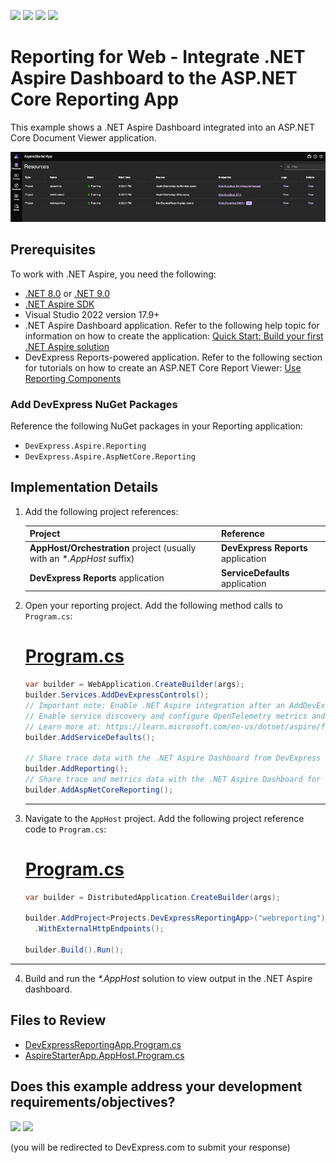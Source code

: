 <!-- default badges list -->
![](https://img.shields.io/endpoint?url=https://codecentral.devexpress.com/api/v1/VersionRange/897980063/24.2.2%2B)
[![](https://img.shields.io/badge/Open_in_DevExpress_Support_Center-FF7200?style=flat-square&logo=DevExpress&logoColor=white)](https://supportcenter.devexpress.com/ticket/details/T1266420)
[![](https://img.shields.io/badge/📖_How_to_use_DevExpress_Examples-e9f6fc?style=flat-square)](https://docs.devexpress.com/GeneralInformation/403183)
[![](https://img.shields.io/badge/💬_Leave_Feedback-feecdd?style=flat-square)](#does-this-example-address-your-development-requirementsobjectives)
<!-- default badges end -->
# Reporting for Web - Integrate .NET Aspire Dashboard to the ASP.NET Core Reporting App

This example shows a .NET Aspire Dashboard integrated into an ASP.NET Core Document Viewer application.

![.net aspire dashboard for asp .net code document viewer](./media/24.2-reporting-aspire-start-screen.png)

## Prerequisites

To work with .NET Aspire, you need the following:

* [.NET 8.0](https://dotnet.microsoft.com/download/dotnet/8.0) or [.NET 9.0](https://dotnet.microsoft.com/download/dotnet/9.0)
* [.NET Aspire SDK](https://learn.microsoft.com/en-us/dotnet/aspire/fundamentals/dotnet-aspire-sdk)
* Visual Studio 2022 version 17.9+
* .NET Aspire Dashboard application. Refer to the following help topic for information on how to create the application: [Quick Start: Build your first .NET Aspire solution](https://learn.microsoft.com/en-us/dotnet/aspire/get-started/build-your-first-aspire-app?pivots=visual-studio)
* DevExpress Reports-powered application. Refer to the following section for tutorials on how to create an ASP.NET Core Report Viewer: [Use Reporting Components](https://docs.devexpress.com/XtraReports/119717/web-reporting/aspnet-core-reporting#use-reporting-components)

### Add DevExpress NuGet Packages

Reference the following NuGet packages in your Reporting application:

* `DevExpress.Aspire.Reporting`
* `DevExpress.Aspire.AspNetCore.Reporting`

## Implementation Details

1. Add the following project references:

    | Project | Reference |
    | --- | --- |
    | **AppHost/Orchestration** project (usually with an _*.AppHost_ suffix) | **DevExpress Reports** application |
    | **DevExpress Reports** application |  **ServiceDefaults** application |

2. Open your reporting project. Add the following method calls to `Program.cs`:

    # [Program.cs](#tab/tabid-csharp)

    ```csharp
    var builder = WebApplication.CreateBuilder(args);
    builder.Services.AddDevExpressControls();
    // Important note: Enable .NET Aspire integration after an AddDevExpressControls method call
    // Enable service discovery and configure OpenTelemetry metrics and tracing for .NET Aspire.
    // Learn more at: https://learn.microsoft.com/en-us/dotnet/aspire/fundamentals/service-defaults
    builder.AddServiceDefaults();

    // Share trace data with the .NET Aspire Dashboard from DevExpress Reports document creation and exporting
    builder.AddReporting();
    // Share trace and metrics data with the .NET Aspire Dashboard for the DevExpress Reports back end services
    builder.AddAspNetCoreReporting();
    ```

    ***

3. Navigate to the `AppHost` project. Add the following project reference code to `Program.cs`:

    # [Program.cs](#tab/tabid-csharp)

    ```csharp
    var builder = DistributedApplication.CreateBuilder(args);

    builder.AddProject<Projects.DevExpressReportingApp>("webreporting")
      .WithExternalHttpEndpoints();

    builder.Build().Run();
    ```

***

4. Build and run the _*.AppHost_ solution to view output in the .NET Aspire dashboard.

## Files to Review

* [DevExpressReportingApp.Program.cs](./CS/AspireStarterApp/DevExpressReportingApp/Program.cs)
* [AspireStarterApp.AppHost.Program.cs](./CS/AspireStarterApp/AspireStarterApp.AppHost/Program.cs)


<!-- feedback -->
## Does this example address your development requirements/objectives?

[<img src="https://www.devexpress.com/support/examples/i/yes-button.svg"/>](https://www.devexpress.com/support/examples/survey.xml?utm_source=github&utm_campaign=reporting-asp-net-core-aspire&~~~was_helpful=yes) [<img src="https://www.devexpress.com/support/examples/i/no-button.svg"/>](https://www.devexpress.com/support/examples/survey.xml?utm_source=github&utm_campaign=reporting-asp-net-core-aspire&~~~was_helpful=no)

(you will be redirected to DevExpress.com to submit your response)
<!-- feedback end -->